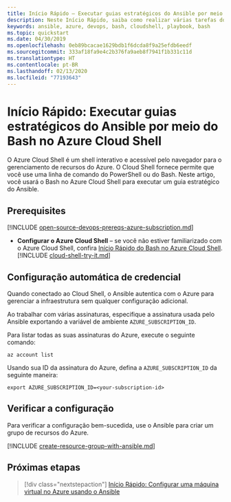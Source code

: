 ```yaml
---
title: Início Rápido – Executar guias estratégicos do Ansible por meio do Bash no Azure Cloud Shell
description: Neste Início Rápido, saiba como realizar várias tarefas do Ansible com o Bash no Azure Cloud Shell
keywords: ansible, azure, devops, bash, cloudshell, playbook, bash
ms.topic: quickstart
ms.date: 04/30/2019
ms.openlocfilehash: 0eb89bcacae1629bdb1f6dcda8f9a25efdb6eedf
ms.sourcegitcommit: 333af18fa9e4c2b376fa9aeb8f7941f1b331c11d
ms.translationtype: HT
ms.contentlocale: pt-BR
ms.lasthandoff: 02/13/2020
ms.locfileid: "77193643"
---
```

# <a name="quickstart-run-ansible-playbooks-via-bash-in-azure-cloud-shell"></a>Início Rápido: Executar guias estratégicos do Ansible por meio do Bash no Azure Cloud Shell

O Azure Cloud Shell é um shell interativo e acessível pelo navegador para o gerenciamento de recursos do Azure. O Cloud Shell fornece permite que você use uma linha de comando do PowerShell ou do Bash. Neste artigo, você usará o Bash no Azure Cloud Shell para executar um guia estratégico do Ansible.

## <a name="prerequisites"></a>Prerequisites

[!INCLUDE [open-source-devops-prereqs-azure-subscription.md](../../includes/open-source-devops-prereqs-azure-subscription.md)]
- **Configurar o Azure Cloud Shell** – se você não estiver familiarizado com o Azure Cloud Shell, confira [Início Rápido do Bash no Azure Cloud Shell](https://docs.microsoft.com/azure/cloud-shell/quickstart).
[!INCLUDE [cloud-shell-try-it.md](../../includes/cloud-shell-try-it.md)]

## <a name="automatic-credential-configuration"></a>Configuração automática de credencial

Quando conectado ao Cloud Shell, o Ansible autentica com o Azure para gerenciar a infraestrutura sem qualquer configuração adicional. 

Ao trabalhar com várias assinaturas, especifique a assinatura usada pelo Ansible exportando a variável de ambiente `AZURE_SUBSCRIPTION_ID`. 

Para listar todas as suas assinaturas do Azure, execute o seguinte comando:

```azurecli-interactive
az account list
```

Usando sua ID da assinatura do Azure, defina a `AZURE_SUBSCRIPTION_ID` da seguinte maneira:

```azurecli-interactive
export AZURE_SUBSCRIPTION_ID=<your-subscription-id>
```

## <a name="verify-the-configuration"></a>Verificar a configuração
Para verificar a configuração bem-sucedida, use o Ansible para criar um grupo de recursos do Azure.

[!INCLUDE [create-resource-group-with-ansible.md](../../includes/ansible-snippet-create-resource-group.md)]

## <a name="next-steps"></a>Próximas etapas

> [!div class="nextstepaction"] 
> [Início Rápido: Configurar uma máquina virtual no Azure usando o Ansible](./ansible-create-vm.md)